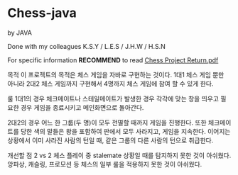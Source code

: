 # Chess-java
 by JAVA

Done with my colleagues 
K.S.Y / L.E.S / J.H.W / H.S.N

For specific information **RECOMMEND** to read [Chess Project Return.pdf](https://github.com/hansnam1105/Chess-java/blob/master/Chess%20Project%20Return.pdf)

목적
 이 프로젝트의 목적은 체스 게임을 자바로 구현하는 것이다. 1대1 체스 게임 뿐만 아니라 2대2 체스 게임까지 구현해서 4명까지 체스 게임에 참여 할 수 있게 한다. 

룰 
1대1의 경우
 체크메이트나 스테일메이트가 발생한 경우 각각에 맞는 창을 띄우고 필요한 경우 게임을 종료시키고 메인화면으로 돌아간다.
 
2대2의 경우
어느 한 그룹(두 명)이 모두 전멸할 때까지 게임을 진행한다. 또한 체크메이트를 당한 색의 말들은  왕을 포함하여 판에서 모두 사라지고, 게임을 지속한다.
이어지는 상황에서 이미 사라진 사람의 턴일 때, 같은 그룹의 다른 사람의 턴으로 취급한다.

개선할 점
 2 vs 2 체스 플레이 중 stalemate 상황일 때를 탐지하지 못한 것이 아쉬웠다.
앙파상, 캐슬링, 프로모션 등 체스의 일부 룰을 적용하지 못한 것이 아쉬웠다.
